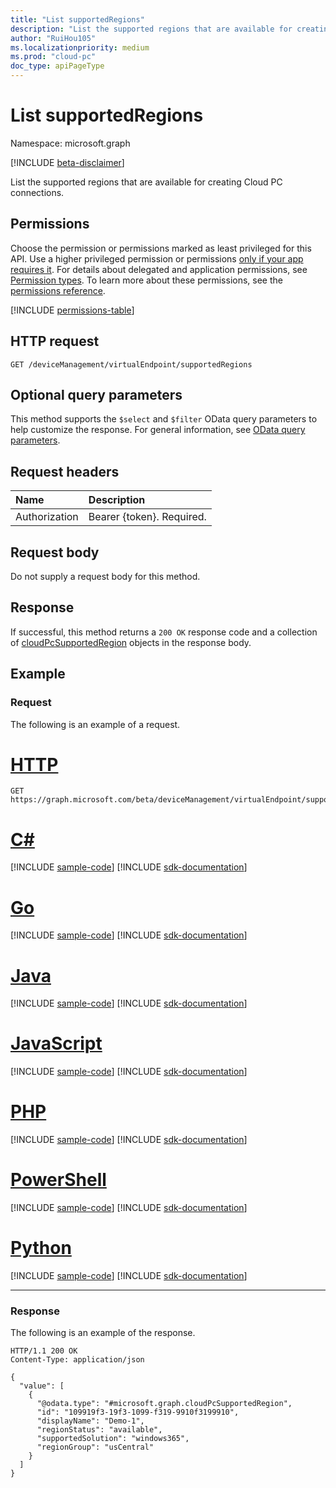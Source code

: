 ```yaml
---
title: "List supportedRegions"
description: "List the supported regions that are available for creating Cloud PC connections."
author: "RuiHou105"
ms.localizationpriority: medium
ms.prod: "cloud-pc"
doc_type: apiPageType
---
```


# List supportedRegions

Namespace: microsoft.graph

[!INCLUDE [beta-disclaimer](../../includes/beta-disclaimer.md)]

List the supported regions that are available for creating Cloud PC connections.

## Permissions

Choose the permission or permissions marked as least privileged for this API. Use a higher privileged permission or permissions [only if your app requires it](/graph/permissions-overview#best-practices-for-using-microsoft-graph-permissions). For details about delegated and application permissions, see [Permission types](/graph/permissions-overview#permission-types). To learn more about these permissions, see the [permissions reference](/graph/permissions-reference).

<!-- { "blockType": "permissions", "name": "virtualendpoint_list_supportedregions" } -->
[!INCLUDE [permissions-table](../includes/permissions/virtualendpoint-list-supportedregions-permissions.md)]

## HTTP request

<!-- {
  "blockType": "ignored"
}
-->

``` http
GET /deviceManagement/virtualEndpoint/supportedRegions
```

## Optional query parameters

This method supports the `$select` and `$filter` OData query parameters to help customize the response. For general information, see [OData query parameters](/graph/query-parameters).

## Request headers

| Name          | Description               |
| :------------ | :------------------------ |
| Authorization | Bearer {token}. Required. |

## Request body

Do not supply a request body for this method.

## Response

If successful, this method returns a `200 OK` response code and a collection of [cloudPcSupportedRegion](../resources/cloudpcsupportedregion.md) objects in the response body.

## Example

### Request

The following is an example of a request.

# [HTTP](#tab/http)
<!-- {
  "blockType": "request",
  "name": "list_supportedRegions"
}
-->

``` http
GET https://graph.microsoft.com/beta/deviceManagement/virtualEndpoint/supportedRegions
```

# [C#](#tab/csharp)
[!INCLUDE [sample-code](../includes/snippets/csharp/list-supportedregions-csharp-snippets.md)]
[!INCLUDE [sdk-documentation](../includes/snippets/snippets-sdk-documentation-link.md)]

# [Go](#tab/go)
[!INCLUDE [sample-code](../includes/snippets/go/list-supportedregions-go-snippets.md)]
[!INCLUDE [sdk-documentation](../includes/snippets/snippets-sdk-documentation-link.md)]

# [Java](#tab/java)
[!INCLUDE [sample-code](../includes/snippets/java/list-supportedregions-java-snippets.md)]
[!INCLUDE [sdk-documentation](../includes/snippets/snippets-sdk-documentation-link.md)]

# [JavaScript](#tab/javascript)
[!INCLUDE [sample-code](../includes/snippets/javascript/list-supportedregions-javascript-snippets.md)]
[!INCLUDE [sdk-documentation](../includes/snippets/snippets-sdk-documentation-link.md)]

# [PHP](#tab/php)
[!INCLUDE [sample-code](../includes/snippets/php/list-supportedregions-php-snippets.md)]
[!INCLUDE [sdk-documentation](../includes/snippets/snippets-sdk-documentation-link.md)]

# [PowerShell](#tab/powershell)
[!INCLUDE [sample-code](../includes/snippets/powershell/list-supportedregions-powershell-snippets.md)]
[!INCLUDE [sdk-documentation](../includes/snippets/snippets-sdk-documentation-link.md)]

# [Python](#tab/python)
[!INCLUDE [sample-code](../includes/snippets/python/list-supportedregions-python-snippets.md)]
[!INCLUDE [sdk-documentation](../includes/snippets/snippets-sdk-documentation-link.md)]

---

### Response

The following is an example of the response.

<!-- {
  "blockType": "response",
  "truncated": true,
  "@odata.type": "microsoft.graph.cloudPcSupportedRegion",
  "isCollection": true
}
-->

``` http
HTTP/1.1 200 OK
Content-Type: application/json

{
  "value": [
    {
      "@odata.type": "#microsoft.graph.cloudPcSupportedRegion",
      "id": "109919f3-19f3-1099-f319-9910f3199910",
      "displayName": "Demo-1",
      "regionStatus": "available",
      "supportedSolution": "windows365",
      "regionGroup": "usCentral"    
    }
  ]
}
```
